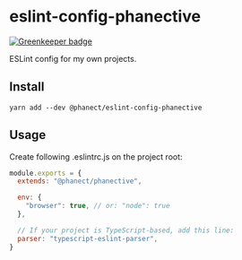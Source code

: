 eslint-config-phanective
==============================================

[![Greenkeeper badge](https://badges.greenkeeper.io/phanect/eslint-config-phanective.svg)](https://greenkeeper.io/)

ESLint config for my own projects.

Install
-------

```shell
yarn add --dev @phanect/eslint-config-phanective
```

Usage
------

Create following .eslintrc.js on the project root:

```javascript
module.exports = {
  extends: "@phanect/phanective",

  env: {
    "browser": true, // or: "node": true
  },

  // If your project is TypeScript-based, add this line:
  parser: "typescript-eslint-parser",
}
```
